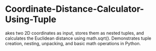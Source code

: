 # Coordinate-Distance-Calculator-Using-Tuple
akes two 2D coordinates as input, stores them as nested tuples, and calculates the Euclidean distance using math.sqrt(). Demonstrates tuple creation, nesting, unpacking, and basic math operations in Python.
